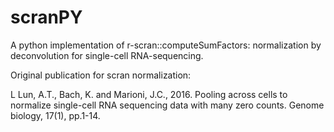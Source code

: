 # scranPY
A python implementation of r-scran::computeSumFactors: normalization by deconvolution for single-cell RNA-sequencing.

Original publication for scran normalization:

L Lun, A.T., Bach, K. and Marioni, J.C., 2016. Pooling across cells to normalize single-cell RNA sequencing data with many zero counts. Genome biology, 17(1), pp.1-14.


